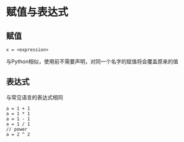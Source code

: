 # 赋值与表达式
## 赋值
```
x = <expression>
```
与Python相似，使用前不需要声明，对同一个名字的赋值将会覆盖原来的值

## 表达式
与常见语言的表达式相同
```
a = 1 + 1
a = 1 * 1
a = 1 - 1
a = 1 / 1
// power
a = 2 ^ 2
```
